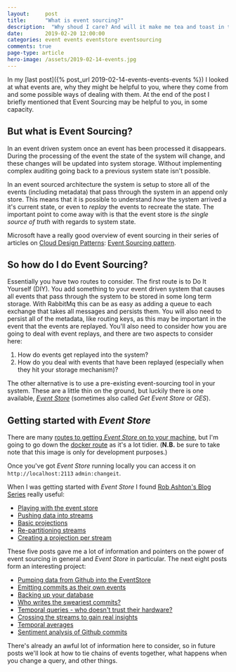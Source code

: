 ```yaml
---
layout: 	post
title:  	"What is event sourcing?"
description:  "Why shoud I care? And will it make me tea and toast in the morning?"
date:   	2019-02-20 12:00:00
categories: event events eventstore eventsourcing
comments: true
page-type: article
hero-image: /assets/2019-02-14-events.jpg
---
```


In my [last post]({% post_url 2019-02-14-events-events-events %}) I looked at what events are, why they might be helpful to you, where they come from and some possible ways of dealing with them. At the end of the post I briefly mentioned that Event Sourcing may be helpful to you, in some capacity.

## But what is Event Sourcing?

In an event driven system once an event has been processed it disappears. During the processing of the event the state of the system will change, and these changes will be updated into system storage. Without implementing complex auditing going back to a previous system state isn't possible.

In an event sourced architecture the system is setup to store all of the events (including metadata) that pass through the system in an append only store. This means that it is possible to understand _how_ the system arrived a it's current state, or even to _replay_ the events to recreate the state. The important point to come away with is that the event store is _the single source of truth_ with regards to system state.

Microsoft have a really good overview of event sourcing in their series of articles on [Cloud Design Patterns](https://docs.microsoft.com/en-us/azure/architecture/patterns/): [Event Sourcing pattern](https://docs.microsoft.com/en-us/azure/architecture/patterns/event-sourcing).

## So how do I do Event Sourcing?

Essentially you have two routes to consider. The first route is to Do It Yourself (DIY). You add something to your event driven system that causes all events that pass through the system to be stored in some long term storage. With RabbitMq this can be as easy as adding a queue to each exchange that takes all messages and persists them. You will also need to persist all of the metadata, like routing keys, as this may be important in the event that the events are replayed. You'll also need to consider how you are going to deal with event replays, and there are two aspects to consider here:

1. How do events get replayed into the system?
2. How do you deal with events that have been replayed (especially when they hit your storage mechanism)?

The other alternative is to use a pre-existing event-sourcing tool in your system. These are a little thin on the ground, but luckily there is one available, [_Event Store_](https://eventstore.org/) (sometimes also called _Get Event Store_ or _GES_).

## Getting started with _Event Store_

There are many [routes to getting _Event Store_ on to your machine](https://eventstore.org/docs/getting-started/index.html?tabs=tabid-1%2Ctabid-dotnet-client%2Ctabid-dotnet-client-connect%2Ctabid-4), but I'm going to go down the [docker route](https://github.com/EventStore/eventstore-docker) as it's a lot tidier. (**N.B.** be sure to take note that this image is only for development purposes.)

Once you've got _Event Store_ running locally you can access it on `http://localhost:2113` `admin:changeit`.

When I was getting started with _Event Store_ I found [Rob Ashton's Blog Series](http://codeofrob.com/blog.html) really useful:

* [Playing with the event store](http://codeofrob.com/entries/playing-with-the-eventstore.html)
* [Pushing data into streams](http://codeofrob.com/entries/pushing-data-into-streams-in-the-eventstore.html)
* [Basic projections](http://codeofrob.com/entries/basic-projections-in-the-eventstore.html)
* [Re-partitioning streams](http://codeofrob.com/entries/re-partitioning-streams-in-the-event-store-for-better-projections.html)
* [Creating a projection per stream](http://codeofrob.com/entries/creating-a-projection-per-stream-in-the-eventstore.html)

These five posts gave me a lot of information and pointers on the power of event sourcing in general and _Event Store_ in particular. The next eight posts form an interesting project:

* [Pumping data from Github into the EventStore](http://codeofrob.com/entries/less-abstract,-pumping-data-from-github-into-the-eventstore.html)
* [Emitting commits as their own events](http://codeofrob.com/entries/evented-github-adventure---emitting-commits-as-their-own-events.html)
* [Backing up your database](http://codeofrob.com/entries/evented-github-adventure---database-storage-and-backing-up.html)
* [Who writes the sweariest commits?](http://codeofrob.com/entries/evented-github-adventure---who-writes-the-sweariest-commit-messages.html)
* [Temporal queries - who doesn't trust their hardware?](http://codeofrob.com/entries/evented-github-adventure---temporal-queries,-who-doesnt-trust-their-hardware.html)
* [Crossing the streams to gain real insights](http://codeofrob.com/entries/evented-github-adventure---crossing-the-streams-to-gain-real-insights.html)
* [Temporal averages](http://codeofrob.com/entries/evented-github-adventure---temporal-averages.html)
* [Sentiment analysis of Github commits](http://codeofrob.com/entries/evented-github-adventure---sentiment-analysis-of-github-commits.html)

There's already an awful lot of information here to consider, so in future posts we'll look at how to tie chains of events together, what happens when you change a query, and other things.
